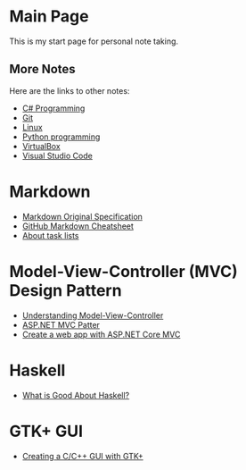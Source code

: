 # Main Page
This is my start page for personal note taking.

## More Notes

Here are the links to other notes:
- [C# Programming](csharp.md)
- [Git](git.md)
- [Linux](linux.md)
- [Python programming](python.md)
- [VirtualBox](virtualbox.md)
- [Visual Studio Code](vscode.md)

# Markdown

- [Markdown Original Specification](https://daringfireball.net/projects/markdown/)
- [GitHub Markdown Cheatsheet](https://github.com/adam-p/markdown-here/wiki/Markdown-Cheatsheet)
- [About task lists](https://help.github.com/en/articles/about-task-lists)

# Model-View-Controller (MVC) Design Pattern

- [Understanding Model-View-Controller](https://blog.codinghorror.com/understanding-model-view-controller/)
- [ASP.NET MVC Patter](https://dotnet.microsoft.com/apps/aspnet/mvc)
- [Create a web app with ASP.NET Core MVC](https://docs.microsoft.com/en-us/aspnet/core/tutorials/first-mvc-app/?view=aspnetcore-3.0)


# Haskell

- [What is Good About Haskell?](https://doisinkidney.com/posts/2019-10-02-what-is-good-about-haskell.html)

# GTK+ GUI

- [Creating a C/C++ GUI with GTK+](https://www.codeguru.com/cpp/cpp/creating-a-cc-gui-with-gtk.html)
